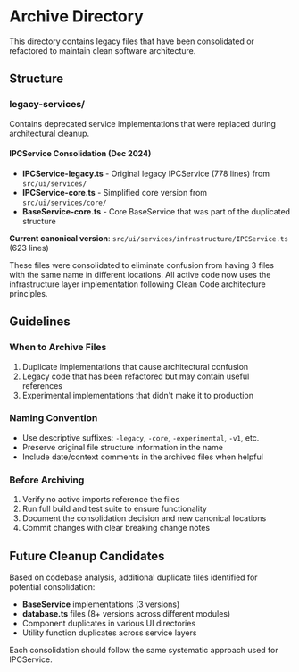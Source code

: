 # Archive Directory

This directory contains legacy files that have been consolidated or refactored to maintain clean software architecture.

## Structure

### legacy-services/
Contains deprecated service implementations that were replaced during architectural cleanup.

#### IPCService Consolidation (Dec 2024)
- **IPCService-legacy.ts** - Original legacy IPCService (778 lines) from `src/ui/services/`
- **IPCService-core.ts** - Simplified core version from `src/ui/services/core/`
- **BaseService-core.ts** - Core BaseService that was part of the duplicated structure

**Current canonical version**: `src/ui/services/infrastructure/IPCService.ts` (623 lines)

These files were consolidated to eliminate confusion from having 3 files with the same name in different locations. All active code now uses the infrastructure layer implementation following Clean Code architecture principles.

## Guidelines

### When to Archive Files
1. Duplicate implementations that cause architectural confusion
2. Legacy code that has been refactored but may contain useful references
3. Experimental implementations that didn't make it to production

### Naming Convention
- Use descriptive suffixes: `-legacy`, `-core`, `-experimental`, `-v1`, etc.
- Preserve original file structure information in the name
- Include date/context comments in the archived files when helpful

### Before Archiving
1. Verify no active imports reference the files
2. Run full build and test suite to ensure functionality
3. Document the consolidation decision and new canonical locations
4. Commit changes with clear breaking change notes

## Future Cleanup Candidates

Based on codebase analysis, additional duplicate files identified for potential consolidation:

- **BaseService** implementations (3 versions)
- **database.ts** files (8+ versions across different modules)
- Component duplicates in various UI directories
- Utility function duplicates across service layers

Each consolidation should follow the same systematic approach used for IPCService.
